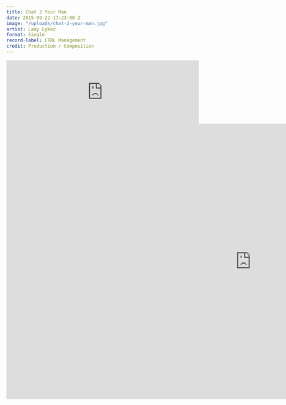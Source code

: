 ```yaml
---
title: Chat 2 Your Man
date: 2015-09-22 17:23:00 Z
image: "/uploads/chat-2-your-man.jpg"
artist: Lady Lykez
format: Single
record-label: CTRL Management
credit: Production / Composition
---
```


<iframe width="100%" height="166" scrolling="no" frameborder="no" src="https://w.soundcloud.com/player/?url=https%3A//api.soundcloud.com/tracks/313398229&amp;color=000000&amp;auto_play=false&amp;hide_related=false&amp;show_comments=true&amp;show_user=true&amp;show_reposts=false"></iframe>

<div class="responsive-embed  widescreen">
<iframe width="1280" height="720" src="https://www.youtube.com/embed/PQdteMBHBJE?rel=0&amp;showinfo=0" frameborder="0" allowfullscreen></iframe>
</div>